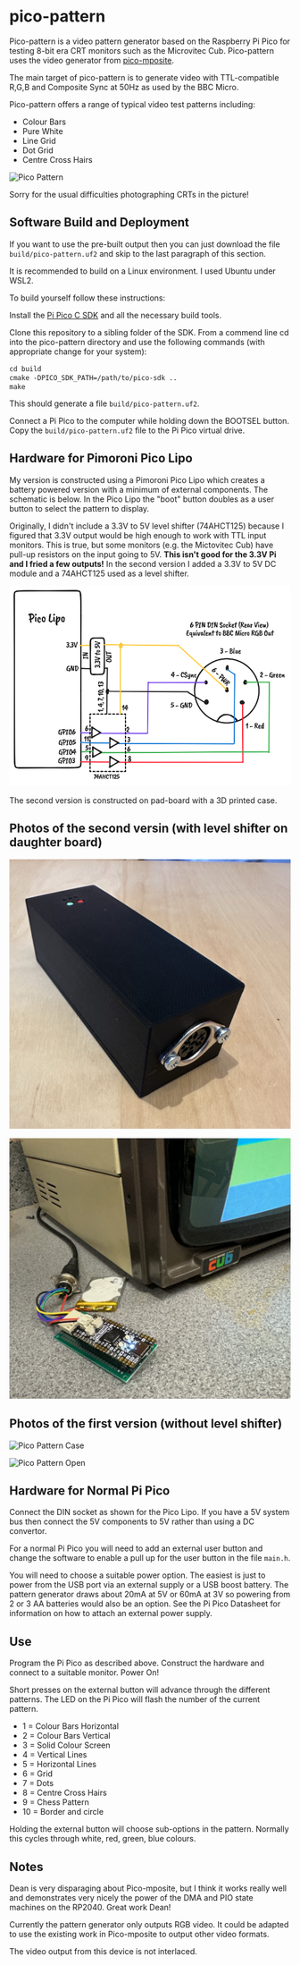# pico-pattern

Pico-pattern is a video pattern generator based on the Raspberry Pi Pico for testing 8-bit era CRT monitors such as the Microvitec Cub. Pico-pattern uses the video generator from [pico-mposite](https://github.com/breakintoprogram/pico-mposite).

The main target of pico-pattern is to generate video with TTL-compatible R,G,B and Composite Sync at 50Hz as used by the BBC Micro.

Pico-pattern offers a range of typical video test patterns including:

- Colour Bars
- Pure White
- Line Grid
- Dot Grid
- Centre Cross Hairs

![Pico Pattern](photos/imgn1.jpg)

Sorry for the usual difficulties photographing CRTs in the picture!

## Software Build and Deployment

If you want to use the pre-built output then you can just download the file `build/pico-pattern.uf2` and skip to the last paragraph of this section. 

It is recommended to build on a Linux environment. I used Ubuntu under WSL2.

To build yourself follow these instructions:

Install the [Pi Pico C SDK](https://github.com/raspberrypi/pico-sdk) and all the necessary build tools.

Clone this repository to a sibling folder of the SDK. From a commend line cd into the pico-pattern directory and use the following commands (with appropriate change for your system):

```
cd build
cmake -DPICO_SDK_PATH=/path/to/pico-sdk ..
make
```

This should generate a file `build/pico-pattern.uf2`. 


Connect a Pi Pico to the computer while holding down the BOOTSEL button. Copy the `build/pico-pattern.uf2` file to the Pi Pico virtual drive.

## Hardware for Pimoroni Pico Lipo

My version is constructed using a Pimoroni Pico Lipo which creates a battery powered version with a minimum of external components. The schematic is below. In the Pico Lipo the "boot" button doubles as a user button to select the pattern to display.

Originally, I didn't include a 3.3V to 5V level shifter (74AHCT125) because I figured that 3.3V output would be high enough to work with TTL input monitors. This is true, but some monitors (e.g. the Mictovitec Cub) have pull-up resistors on the input going to 5V. **This isn't good for the 3.3V Pi and I fried a few outputs!** In the second version I added a 3.3V to 5V DC module and a 74AHCT125 used as a level shifter.

![Pico Lipo Schematic](schematic.png)

The second version is constructed on pad-board with a 3D printed case.

## Photos of the second versin (with level shifter on daughter board)

![Pico Pattern V2 Case](photos/imgn2.jpg)

![Pico Pattern V2 Open](photos/imgn3.jpg)


## Photos of the first version (without level shifter)

![Pico Pattern Case](photos/img2.jpg)

![Pico Pattern Open](photos/img3.jpg)


## Hardware for Normal Pi Pico

Connect the DIN socket as shown for the Pico Lipo. If you have a 5V system bus then connect the 5V components to 5V rather than using a DC convertor.

For a normal Pi Pico you will need to add an external user button and change the software to enable a pull up for the user button in the file `main.h`.

You will need to choose a suitable power option. The easiest is just to power from the USB port via an external supply or a USB boost battery. The pattern generator draws about 20mA at 5V or 60mA at 3V so powering from 2 or 3 AA batteries would also be an option. See the Pi Pico Datasheet for information on how to attach an external power supply.


## Use 

Program the Pi Pico as described above. Construct the hardware and connect to a suitable monitor. Power On!

Short presses on the external button will advance through the different patterns. The LED on the Pi Pico will flash the number of the current pattern.

- 1 = Colour Bars Horizontal
- 2 = Colour Bars Vertical
- 3 = Solid Colour Screen
- 4 = Vertical Lines
- 5 = Horizontal Lines
- 6 = Grid
- 7 = Dots
- 8 = Centre Cross Hairs
- 9 = Chess Pattern
- 10 = Border and circle

Holding the external button will choose sub-options in the pattern. Normally this cycles through white, red, green, blue colours.


## Notes

Dean is very disparaging about Pico-mposite, but I think it works really well and demonstrates very nicely the power of the DMA and PIO state machines on the RP2040. Great work Dean! 

Currently the pattern generator only outputs RGB video. It could be adapted to use the existing work in Pico-mposite to output other video formats.

The video output from this device is not interlaced.
